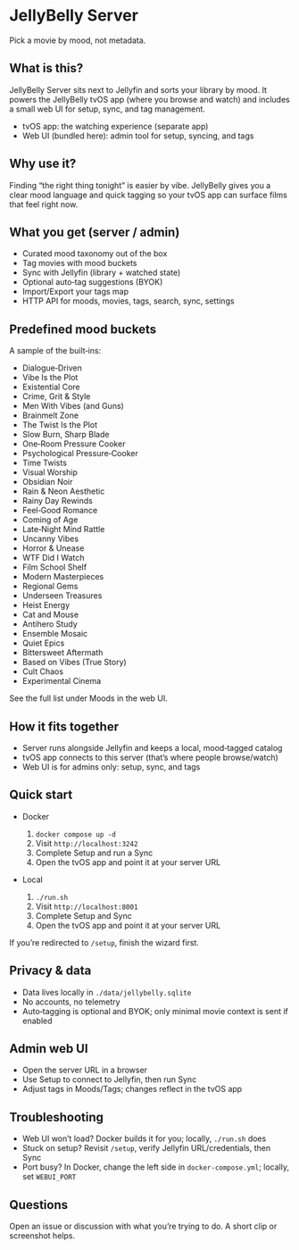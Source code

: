 # JellyBelly Server

Pick a movie by mood, not metadata.

## What is this?
JellyBelly Server sits next to Jellyfin and sorts your library by mood. It powers the JellyBelly tvOS app (where you browse and watch) and includes a small web UI for setup, sync, and tag management.

- tvOS app: the watching experience (separate app)
- Web UI (bundled here): admin tool for setup, syncing, and tags

## Why use it?
Finding “the right thing tonight” is easier by vibe. JellyBelly gives you a clear mood language and quick tagging so your tvOS app can surface films that feel right now.

## What you get (server / admin)
- Curated mood taxonomy out of the box
- Tag movies with mood buckets
- Sync with Jellyfin (library + watched state)
- Optional auto‑tag suggestions (BYOK)
- Import/Export your tags map
- HTTP API for moods, movies, tags, search, sync, settings

## Predefined mood buckets
A sample of the built‑ins:
- Dialogue‑Driven
- Vibe Is the Plot
- Existential Core
- Crime, Grit & Style
- Men With Vibes (and Guns)
- Brainmelt Zone
- The Twist Is the Plot
- Slow Burn, Sharp Blade
- One‑Room Pressure Cooker
- Psychological Pressure‑Cooker
- Time Twists
- Visual Worship
- Obsidian Noir
- Rain & Neon Aesthetic
- Rainy Day Rewinds
- Feel‑Good Romance
- Coming of Age
- Late‑Night Mind Rattle
- Uncanny Vibes
- Horror & Unease
- WTF Did I Watch
- Film School Shelf
- Modern Masterpieces
- Regional Gems
- Underseen Treasures
- Heist Energy
- Cat and Mouse
- Antihero Study
- Ensemble Mosaic
- Quiet Epics
- Bittersweet Aftermath
- Based on Vibes (True Story)
- Cult Chaos
- Experimental Cinema

See the full list under Moods in the web UI.

## How it fits together
- Server runs alongside Jellyfin and keeps a local, mood‑tagged catalog
- tvOS app connects to this server (that’s where people browse/watch)
- Web UI is for admins only: setup, sync, and tags

## Quick start
- Docker
  1) `docker compose up -d`
  2) Visit `http://localhost:3242`
  3) Complete Setup and run a Sync
  4) Open the tvOS app and point it at your server URL

- Local
  1) `./run.sh`
  2) Visit `http://localhost:8001`
  3) Complete Setup and Sync
  4) Open the tvOS app and point it at your server URL

If you’re redirected to `/setup`, finish the wizard first.

## Privacy & data
- Data lives locally in `./data/jellybelly.sqlite`
- No accounts, no telemetry
- Auto‑tagging is optional and BYOK; only minimal movie context is sent if enabled

## Admin web UI
- Open the server URL in a browser
- Use Setup to connect to Jellyfin, then run Sync
- Adjust tags in Moods/Tags; changes reflect in the tvOS app

## Troubleshooting
- Web UI won’t load? Docker builds it for you; locally, `./run.sh` does
- Stuck on setup? Revisit `/setup`, verify Jellyfin URL/credentials, then Sync
- Port busy? In Docker, change the left side in `docker-compose.yml`; locally, set `WEBUI_PORT`

## Questions
Open an issue or discussion with what you’re trying to do. A short clip or screenshot helps.
